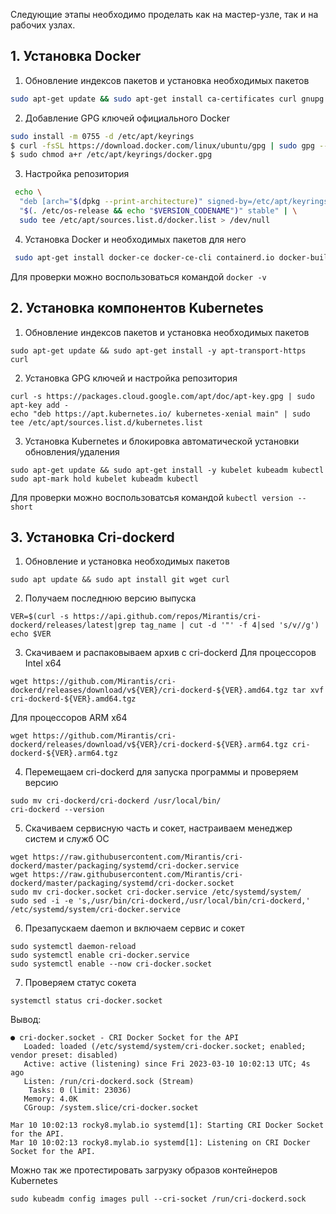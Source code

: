 Следующие этапы необходимо проделать как на мастер-узле, так и на рабочих узлах.

## 1. Установка Docker
1. Обновление индексов пакетов и установка необходимых пакетов
```sh
sudo apt-get update && sudo apt-get install ca-certificates curl gnupg
```

2. Добавление GPG ключей официального Docker
```sh
sudo install -m 0755 -d /etc/apt/keyrings
$ curl -fsSL https://download.docker.com/linux/ubuntu/gpg | sudo gpg --dearmor -o /etc/apt/keyrings/docker.gpg
$ sudo chmod a+r /etc/apt/keyrings/docker.gpg
```

3. Настройка репозитория
```sh
 echo \
  "deb [arch="$(dpkg --print-architecture)" signed-by=/etc/apt/keyrings/docker.gpg] https://download.docker.com/linux/ubuntu \
  "$(. /etc/os-release && echo "$VERSION_CODENAME")" stable" | \
  sudo tee /etc/apt/sources.list.d/docker.list > /dev/null
```

4. Установка Docker и необходимых пакетов для него
```sh
 sudo apt-get install docker-ce docker-ce-cli containerd.io docker-buildx-plugin docker-compose-plugin
```

Для проверки можно воспользоваться командой `docker -v`

## 2. Установка компонентов Kubernetes
1. Обновление индексов пакетов и установка необходимых пакетов
```shell
sudo apt-get update && sudo apt-get install -y apt-transport-https curl
```

2. Установка GPG ключей и настройка репозитория
```shell
curl -s https://packages.cloud.google.com/apt/doc/apt-key.gpg | sudo apt-key add -
echo "deb https://apt.kubernetes.io/ kubernetes-xenial main" | sudo tee /etc/apt/sources.list.d/kubernetes.list
```

3. Установка Kubernetes и блокировка автоматической установки обновления/удаления
```shell
sudo apt-get update && sudo apt-get install -y kubelet kubeadm kubectl
sudo apt-mark hold kubelet kubeadm kubectl
```

Для проверки можно воспользоватсья командой `kubectl version --short`

## 3. Установка Cri-dockerd
1. Обновление и установка необходимых пакетов
```shell
sudo apt update && sudo apt install git wget curl
```

2. Получаем последнюю версию выпуска
```shell
VER=$(curl -s https://api.github.com/repos/Mirantis/cri-dockerd/releases/latest|grep tag_name | cut -d '"' -f 4|sed 's/v//g')
echo $VER
```

3. Скачиваем и распаковываем архив с cri-dockerd
Для процессоров Intel x64
```shell
wget https://github.com/Mirantis/cri-dockerd/releases/download/v${VER}/cri-dockerd-${VER}.amd64.tgz tar xvf cri-dockerd-${VER}.amd64.tgz
```
Для процессоров ARM x64
```shell
wget https://github.com/Mirantis/cri-dockerd/releases/download/v${VER}/cri-dockerd-${VER}.arm64.tgz cri-dockerd-${VER}.arm64.tgz
```

4. Перемещаем cri-dockerd для запуска программы и проверяем версию
```shell
sudo mv cri-dockerd/cri-dockerd /usr/local/bin/
cri-dockerd --version
```

5. Скачиваем сервисную часть и сокет, настраиваем менеджер систем и служб ОС
```shell
wget https://raw.githubusercontent.com/Mirantis/cri-dockerd/master/packaging/systemd/cri-docker.service
wget https://raw.githubusercontent.com/Mirantis/cri-dockerd/master/packaging/systemd/cri-docker.socket
sudo mv cri-docker.socket cri-docker.service /etc/systemd/system/
sudo sed -i -e 's,/usr/bin/cri-dockerd,/usr/local/bin/cri-dockerd,' /etc/systemd/system/cri-docker.service
```

6. Презапускаем daemon и включаем сервис и сокет
```shell
sudo systemctl daemon-reload 
sudo systemctl enable cri-docker.service 
sudo systemctl enable --now cri-docker.socket
```

7. Проверяем статус сокета
```shell
systemctl status cri-docker.socket
```

Вывод:
```shell
● cri-docker.socket - CRI Docker Socket for the API
   Loaded: loaded (/etc/systemd/system/cri-docker.socket; enabled; vendor preset: disabled)
   Active: active (listening) since Fri 2023-03-10 10:02:13 UTC; 4s ago
   Listen: /run/cri-dockerd.sock (Stream)
    Tasks: 0 (limit: 23036)
   Memory: 4.0K
   CGroup: /system.slice/cri-docker.socket

Mar 10 10:02:13 rocky8.mylab.io systemd[1]: Starting CRI Docker Socket for the API.
Mar 10 10:02:13 rocky8.mylab.io systemd[1]: Listening on CRI Docker Socket for the API.
```

Можно так же протестировать загрузку образов контейнеров Kubernetes
```shell
sudo kubeadm config images pull --cri-socket /run/cri-dockerd.sock
```